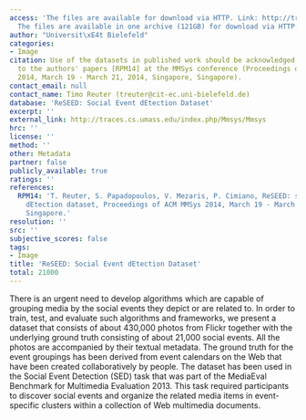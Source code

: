 ```yaml
---
access: 'The files are available for download via HTTP. Link: http://traces.cs.umass.edu/index.php/Mmsys/Mmsys
  The files are available in one archive (121GB) for download via HTTP: Link: http://skuld.cs.umass.edu/traces/mmsys/2014/user04.tar'
author: "Universit\xE4t Bielefeld"
categories:
- Image
citation: Use of the datasets in published work should be acknowledged by a full citation
  to the authors' papers [RPM14] at the MMSys conference (Proceedings of ACM MMSys
  2014, March 19 - March 21, 2014, Singapore, Singapore).
contact_email: null
contact_name: Timo Reuter (treuter@cit-ec.uni-bielefeld.de)
database: 'ReSEED: Social Event dEtection Dataset'
excerpt: ''
external_link: http://traces.cs.umass.edu/index.php/Mmsys/Mmsys
hrc: ''
license: ''
method: ''
other: Metadata
partner: false
publicly_available: true
ratings: ''
references:
  RPM14: 'T. Reuter, S. Papadopoulos, V. Mezaris, P. Cimiano, ReSEED: social event
    dEtection dataset, Proceedings of ACM MMSys 2014, March 19 - March 21, 2014, Singapore,
    Singapore.'
resolution: ''
src: ''
subjective_scores: false
tags:
- Image
title: 'ReSEED: Social Event dEtection Dataset'
total: 21000
---
```


There is an urgent need to develop algorithms which are capable of grouping media by the social events they depict or are related to. In order to train, test, and evaluate such algorithms and frameworks, we present a dataset that consists of about 430,000 photos from Flickr together with the underlying ground truth consisting of about 21,000 social events. All the photos are accompanied by their textual metadata. The ground truth for the event groupings has been derived from event calendars on the Web that have been created collaboratively by people. The dataset has been used in the Social Event Detection (SED) task that was part of the MediaEval Benchmark for Multimedia Evaluation 2013. This task required participants to discover social events and organize the related media items in event-specific clusters within a collection of Web multimedia documents.